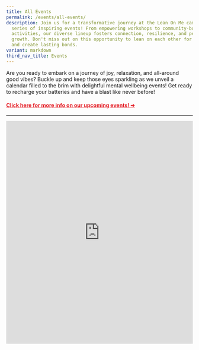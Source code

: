 ```yaml
---
title: All Events
permalink: /events/all-events/
description: Join us for a transformative journey at the Lean On Me campaign's
  series of inspiring events! From empowering workshops to community-building
  activities, our diverse lineup fosters connection, resilience, and personal
  growth. Don't miss out on this opportunity to lean on each other for support
  and create lasting bonds.
variant: markdown
third_nav_title: Events
---
```

Are you ready to embark on a journey of joy, relaxation, and all-around good vibes? Buckle up and keep those eyes sparkling as we unveil a calendar filled to the brim with delightful mental wellbeing events! Get ready to recharge your batteries and have a blast like never before!

#### <a style="color: #e41b23 !important;" href="https://zhenghua.pa.gov.sg/events/upcoming-events/">Click here for more info on our upcoming events! ➜</a> 

___




<iframe scrolling="no" frameborder="0" height="600" width="100%" style="border: 0" src="https://calendar.google.com/calendar/embed?src=hbtleanonme%40gmail.com&amp;ctz=Asia%2FSingapore"></iframe>